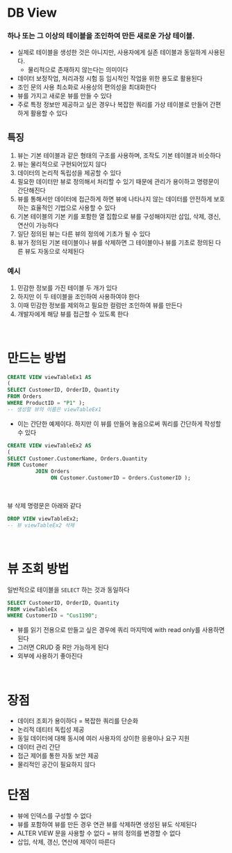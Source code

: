 # DB View

### 하나 또는 그 이상의 테이블을 조인하여 만든 새로운 가상 테이블.

* 실제로 테이블을 생성한 것은 아니지만, 사용자에게 실존 테이블과 동일하게 사용된다.
    * 물리적으로 존재하지 않는다는 의미이다
* 데이터 보정작업, 처리과정 시험 등 임시적인 작업을 위한 용도로 활용된다
* 조인 문의 사용 최소화로 사용상의 편의성을 최대화한다
* 뷰를 가지고 새로운 뷰를 만들 수 있다
* 주로 특정 정보만 제공하고 싶은 경우나 복잡한 쿼리를 가상 테이블로 만들어 간편하게 활용할 수 있다

## 특징

1. 뷰는 기본 테이블과 같은 형태의 구조를 사용하며, 조작도 기본 테이블과 비슷하다
2. 뷰는 물리적으로 구현되어있지 않다
3. 데이터의 논리적 독립성을 제공할 수 있다
4. 필요한 데이터만 뷰로 정의해서 처리할 수 있기 때문에 관리가 용이하고 명령문이 간단해진다
5. 뷰를 통해서만 데이터에 접근하게 하면 뷰에 나타나지 않는 데이터를 안전하게 보호하는 효율적인 기법으로 사용할 수 있다
6. 기본 테이블의 기본 키를 포함한 열 집합으로 뷰를 구성해야지만 삽입, 삭제, 갱신, 연산이 가능하다
7. 일단 정의된 뷰는 다른 뷰의 정의에 기초가 될 수 있다
8. 뷰가 정의된 기본 테이블이나 뷰를 삭제하면 그 테이블이나 뷰를 기초로 정의된 다른 뷰도 자동으로 삭제된다

### 예시

1. 민감한 정보를 가진 테이블 두 개가 있다
2. 하지만 이 두 테이블을 조인하여 사용하여야 한다
3. 이때 민감한 정보를 제외하고 필요한 컬럼만 조인하여 뷰를 만든다
4. 개발자에게 해당 뷰를 접근할 수 있도록 한다

<br>

# 만드는 방법

```sql
CREATE VIEW viewTableEx1 AS
(
SELECT CustomerID, OrderID, Quantity
FROM Orders
WHERE ProductID = "P1" );
-- 생성할 뷰의 이름은 viewTableEx1
```

* 이는 간단한 예제이다. 하지만 이 뷰를 만들어 놓음으로써 쿼리를 간단하게 작성할 수 있다

```sql
CREATE VIEW viewTableEx2 AS
(
SELECT Customer.CustomerName, Orders.Quantity
FROM Customer
         JOIN Orders
              ON Customer.CustomerID = Orders.CustomerID );
```

<br>

뷰 삭제 명령문은 아래와 같다

```sql
DROP VIEW viewTableEx2;
-- 뷰 viewTableEx2 삭제
```

<br>

# 뷰 조회 방법

일반적으로 테이블을 `SELECT` 하는 것과 동일하다

```sql
SELECT CustomerID, OrderID, Quantity
FROM viewTableEx
WHERE CustomerID = "Cus1190";
```

* 뷰를 읽기 전용으로 만들고 싶은 경우에 쿼리 마지막에 with read only를 사용하면 된다
* 그러면 CRUD 중 R만 가능하게 된다
* 외부에 사용하기 좋아진다

<br>

# 장점

* 데이터 조회가 용이하다 = 복잡한 쿼리를 단순화
* 논리적 데티터 독립성 제공
* 동일 데이터에 대해 동시에 여러 사용자의 상이한 응용이나 요구 지원
* 데이터 관리 간단
* 접근 제어를 통한 자동 보안 제공
* 물리적인 공간이 필요하지 않다

# 단점

* 뷰에 인덱스를 구성할 수 없다
* 뷰를 포함하여 뷰를 만든 경우 연관 뷰를 삭제하면 생성된 뷰도 삭제된다
* ALTER VIEW 문을 사용할 수 없다 = 뷰의 정의를 변경할 수 없다
* 삽입, 삭제, 갱신, 연산에 제약이 따른다

